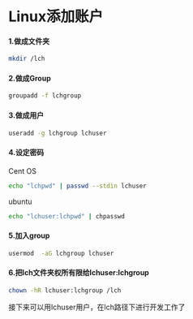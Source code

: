 # Linux添加账户

#### 1.做成文件夹
```bash
mkdir /lch
```

#### 2.做成Group
```bash
groupadd -f lchgroup
```

#### 3.做成用户
```bash
useradd -g lchgroup lchuser
```

#### 4.设定密码
Cent OS
```bash
echo "lchpwd" | passwd --stdin lchuser
```
ubuntu
```bash
echo "lchuser:lchpwd" | chpasswd
```

#### 5.加入group
```bash
usermod  -aG lchgroup lchuser
```

#### 6.把lch文件夹权所有限给lchuser:lchgroup
```bash
chown -hR lchuser:lchgroup /lch
```
接下来可以用lchuser用户，在lch路径下进行开发工作了
